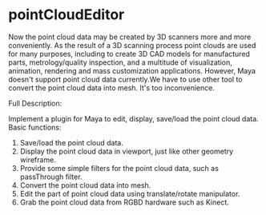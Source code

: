 # pointCloudEditor

Now the point cloud data may be created by 3D scanners more and more conveniently. As the result of a 3D scanning process point clouds are used for many purposes, including to create 3D CAD models for manufactured parts, metrology/quality inspection, and a multitude of visualization, animation, rendering and mass customization applications. However, Maya doesn't support point cloud data currently.We have to use other tool to convert the point cloud data into mesh. It's too inconvenience.  

Full Description: 

Implement a plugin for Maya to edit, display, save/load the point cloud data.
 Basic functions:
 1. Save/load the point cloud data.
 2. Display the point cloud data in viewport, just like other geometry wireframe.
 3. Provide some simple filters for the point cloud data, such as passThrough filter.
 4. Convert the point cloud data into mesh.
 5. Edit the part of point cloud data using translate/rotate manipulator.
 6. Grab the point cloud data from RGBD hardware such as Kinect.

